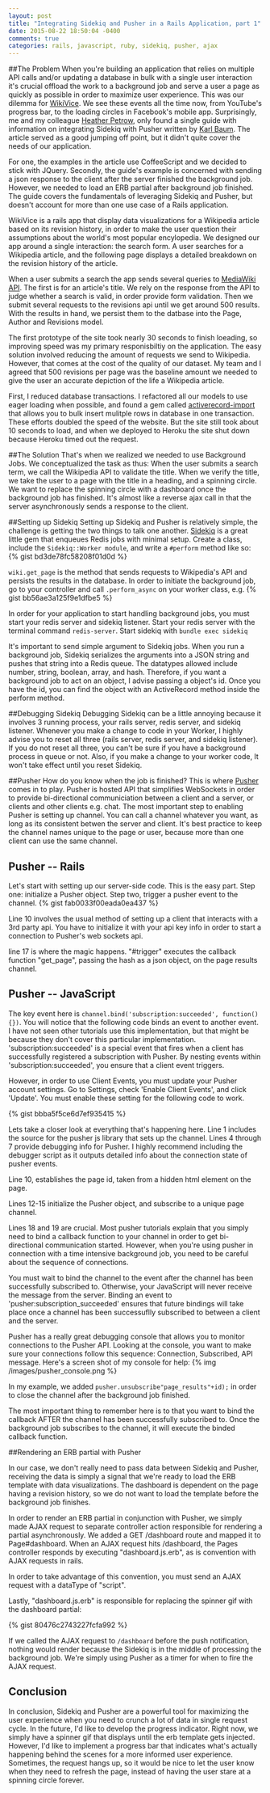 ```yaml
---
layout: post
title: "Integrating Sidekiq and Pusher in a Rails Application, part 1"
date: 2015-08-22 18:50:04 -0400
comments: true
categories: rails, javascript, ruby, sidekiq, pusher, ajax
---
```

##The Problem
When you're building an application that relies on multiple API calls and/or updating a database in bulk with a single user interaction it's crucial offload the work to a background job and serve a user a page as quickly as possible in order to maximize user experience. This was our dilemma for [WikiVice](http://wikivice.herokuapp.com/). We see these events all the time now, from YouTube's progress bar, to the loading circles in Facebook's mobile app. Surprisingly, me and my colleague [Heather Petrow](https://github.com/hpetrow), only found a single guide with information on integrating Sidekiq with Pusher written by [Karl Baum](http://cowjumpedoverthecommodore64.blogspot.com/2013/07/scaling-heavy-web-requests-with-sidekiq.html). The article served as a good jumping off point, but it didn't quite cover the needs of our application. 

For one, the examples in the article use CoffeeScript and we decided to stick with JQuery. Secondly, the guide's example is concerned with sending a json response to the client after the server finished the background job. However, we needed to load an ERB partial after background job finished. The guide covers the fundamentals of leveraging Sidekiq and Pusher, but doesn't account for more than one use case of a Rails application.

WikiVice is a rails app that display data visualizations for a Wikipedia article based on its revision history, in order to make the user question their assumptions about the world's most popular encylopedia. We designed our app around a single interaction: the search form. A user searches for a Wikipedia article, and the following page displays a detailed breakdown on the revision history of the article.

When a user submits a search the app sends several queries to [MediaWiki API](https://en.wikipedia.org/w/api.php). The first is for an article's title. We rely on the response from the API to judge whether a search is valid, in order provide form validation. Then we submit several requests to the revisions api until we get around 500 results. With the results in hand, we persist them to the datbase into the Page, Author and Revisions model.

The first prototype of the site took nearly 30 seconds to finish loeading, so improving speed was my primary responisbiltiy on the application. The easy solution involved reducing the amount of requests we send to Wikipedia. However, that comes at the cost of the quality of our dataset. My team and I agreed that 500 revisions per page was the baseline amount we needed to give the user an accurate depiction of the life a Wikipedia article. 

First, I reduced database transactions. I refactored all our models to use eager loading when possible, and found a gem called [activerecord-import](https://github.com/zdennis/activerecord-import) that allows you to bulk insert mulitple rows in database in one transaction. These efforts doubled the speed of the website. But the site still took about 10 seconds to load, and when we deployed to Heroku the site shut down because Heroku timed out the request.

##The Solution
That's when we realized we needed to use Background Jobs. We conceptualized the task as thus: When the user submits a search term, we call the Wikipedia API to validate the title. When we verify the title, we take the user to a page with the title in a heading, and a spinning circle. We want to replace the spinning circle with a dashboard once the background job has finished. It's almost like a reverse ajax call in that the server asynchronously sends a response to the client.

##Setting up Sidekiq
Setting up Sidekiq and Pusher is relatively simple, the challenge is getting the two things to talk one another. [Sidekiq](https://github.com/mperham/sidekiq) is a great little gem that enqueues Redis jobs with minimal setup. Create a class, include the ```Sidekiq::Worker module```, and write a ```#perform``` method like so: 
{% gist bd3de78fc58208f01d0d %}

``` wiki.get_page ``` is the method that sends requests to Wikipedia's API and persists the results in the database. In order to initiate the background job, go to your controller and call ```.perform_async``` on your worker class, e.g.
{% gist bb56ae3a125f9e1dfbe5 %}

In order for your application to start handling background jobs, you must start your redis server and sidekiq listener. Start your redis server with the terminal command ```redis-server```. Start sidekiq with ```bundle exec sidekiq```

It's important to send simple argument to Sidekiq jobs. When you run a background job, Sidekiq serializes the arguments into a JSON string and pushes that string into a Redis queue. The datatypes allowed include number, string, boolean, array, and hash. Therefore, if you want a background job to act on an object, I advise passing a object's id. Once you have the id, you can find the object with an ActiveRecord method inside the perform method.

##Debugging Sidekiq
Debugging Sidekiq can be a little annoying because it involves 3 running process, your rails server, redis server, and sidekiq listener. Whenever you make a change to code in your Worker, I highly advise you to reset all three (rails server, redis server, and sidekiq listener). If you do not reset all three, you can't be sure if you have a background process in queue or not. Also, if you make a change to your worker code, It won't take effect until you reset Sidekiq.

##Pusher
How do you know when the job is finished? This is where [Pusher](https://pusher.com/) comes in to play. Pusher is hosted API that simplifies WebSockets in order to provide bi-directional communiciation between a client and a server, or clients and other clients e.g. chat. The most important step to enabling Pusher is setting up channel. You can call a channel whatever you want, as long as its consistent betwen the server and client. It's best practice to keep the channel names unique to the page or user, because more than one client can use the same channel. 

## Pusher -- Rails
Let's start with setting up our server-side code. This is the easy part. Step one: initialize a Pusher object. Step two, trigger a pusher event to the channel.
{% gist fab0033f00eada0ea437 %}

Line 10 involves the usual method of setting up a client that interacts with a 3rd party api. You have to initialize it with your api key info in order to start a connection to Pusher's web sockets api.

line 17 is where the magic happens. "#trigger" executes the callback function "get_page", passing the hash as a json object, on the page results channel.

## Pusher -- JavaScript
The key event here is ```channel.bind('subscription:succeeded', function() {})```. You will notice that the following code binds an event to another event. I have not seen other tutorials use this implementation, but that might be because they don't cover this particular implementation. 'subscription:succeeded' is a special event that fires when a client has successfully registered a subscription with Pusher. By nesting events within 'subscription:succeeded', you ensure that a client event triggers.

 However, in order to use Client Events, you must update your Pusher account settings. Go to Settings, check 'Enable Client Events', and click 'Update'. You must enable these setting for the following code to work.

{% gist bbba5f5ce6d7ef935415 %}

Lets take a closer look at everything that's happening here. Line 1 includes the source for the pusher js library that sets up the channel. Lines 4 through 7 provide debugging info for Pusher. I highly recommend including the debugger script as it outputs detailed info about the connection state of pusher events.

Line 10, establishes the page id, taken from a hidden html element on the page.

Lines 12-15 initialize the Pusher object, and subscribe to a unique page channel. 

Lines 18 and 19 are crucial. Most pusher tutorials explain that you simply need to bind a callback function to your channel in order to get bi-directional communication started. However, when you're using pusher in connection with a time intensive background job, you need to be careful about the sequence of connections.

You must wait to bind the channel to the event after the channel has been successfully subscribed to. Otherwise, your JavaScript will never receive the message from the server. Binding an event to 'pusher:subscription_succeeded' ensures that future bindings will take place once a channel has been successuflly subscribed to between a client and the server. 

Pusher has a really great debugging console that allows you to monitor connections to the Pusher API. Looking at the console, you want to make sure your connections follow this sequence: Connection, Subscribed, API message. Here's a screen shot of my console for help: 
{% img /images/pusher_console.png %}

 In my example, we added ```pusher.unsubscribe"page_results"+id);``` in order to close the channel after the background job finished.

The most important thing to remember here is to that you want to bind the callback AFTER the channel has been successfully subscribed to. Once the background job subscribes to the channel, it will execute the binded callback function. 

##Rendering an ERB partial with Pusher

In our case, we don't really need to pass data between Sidekiq and Pusher, receiving the data is simply a signal that we're ready to load the ERB template with data visualizations. The dashboard is dependent on the page having a revision history, so we do not want to load the template before the background job finishes.

In order to render an ERB partial in conjunction with Pusher, we simply made AJAX request to separate controller action responsible for rendering a partial asynchronously. We added a GET /dashboard route and mapped it to Page#dashboard. When an AJAX request hits /dashboard, the Pages controller responds by executing "dashboard.js.erb", as is convention with AJAX requests in rails.

In order to take advantage of this convention, you must send an AJAX request with a dataType of "script".

Lastly, "dashboard.js.erb" is responsible for replacing the spinner gif with the dashboard partial: 

{% gist 80476c2743227fcfa992 %}

If we called the AJAX request to ```/dashboard``` before the push notification, nothing would render because the Sidekiq is in the middle of processing the background job. We're simply using Pusher as a timer for when to fire the AJAX request. 

## Conclusion

In conclusion, Sidekiq and Pusher are a powerful tool for maximizing the user experience when you need to crunch a lot of data in single request cycle. In the future, I'd like to develop the progress indicator. Right now, we simply have a spinner gif that displays until the erb template gets injected. However, I'd like to implement a progress bar that indicates what's actually happening behind the scenes for a more informed user experience. Sometimes, the request hangs up, so it would be nice to let the user know when they need to refresh the page, instead of having the user stare at a spinning circle forever.